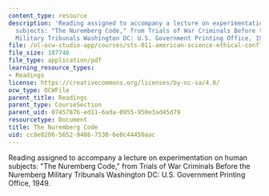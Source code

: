 ```yaml
---
content_type: resource
description: 'Reading assigned to accompany a lecture on experimentation on human
  subjects: "The Nuremberg Code," from Trials of War Criminals Before the Nuremberg
  Military Tribunals Washington DC: U.S. Government Printing Office, 1949.'
file: /ol-ocw-studio-app/courses/sts-011-american-science-ethical-conflicts-and-political-choices-fall-2007/cc8e82065652948675306e0c44450aac_21_nurembrg_code.pdf
file_size: 187746
file_type: application/pdf
learning_resource_types:
- Readings
license: https://creativecommons.org/licenses/by-nc-sa/4.0/
ocw_type: OCWFile
parent_title: Readings
parent_type: CourseSection
parent_uid: 07457876-ed11-6ada-0955-950e3ad45d79
resourcetype: Document
title: The Nuremberg Code
uid: cc8e8206-5652-9486-7530-6e0c44450aac
---
```

Reading assigned to accompany a lecture on experimentation on human subjects: "The Nuremberg Code," from Trials of War Criminals Before the Nuremberg Military Tribunals Washington DC: U.S. Government Printing Office, 1949.